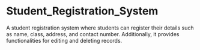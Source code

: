 # Student_Registration_System
A student registration system where students can register their details such as name, class, address, and contact number. Additionally, it provides functionalities for editing and deleting records.
